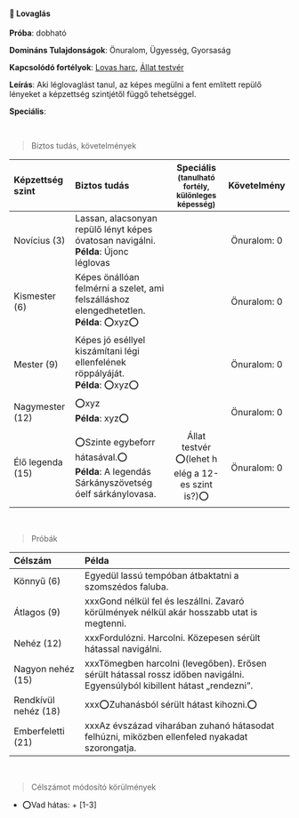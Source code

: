#### 🔵 Lovaglás

**Próba**: dobható

**Domináns Tulajdonságok**: Önuralom, Ügyesség, Gyorsaság

**Kapcsolódó fortélyok**: [Lovas harc](../fortelyok.harci/lovas_harc.md), [Állat testvér](../032_02_bonusz_hatterek.md#-%C3%A1llat-testv%C3%A9r-1)

**Leírás**:  Aki léglovaglást tanul, az képes megülni a fent említett repülő lényeket a képzettség szintjétől függő tehetséggel.

**Speciális**: 

<br />

> Biztos tudás, követelmények

| Képzettség szint | Biztos tudás  | Speciális <br /> <sub>(tanulható fortély, különleges  képesség)</sub> | Követelmény |
| :----- | :----- | :-----: | :-----: |
| Novícius (3)     | Lassan, alacsonyan repülő lényt képes óvatosan navigálni.<br />**Példa**: Újonc léglovas |  | Önuralom:&nbsp;0 |
| Kismester (6)    | Képes önállóan felmérni a szelet, ami felszálláshoz elengedhetetlen.<br />**Példa**: ⭕xyz⭕ |  | Önuralom:&nbsp;0 |
| Mester (9)       | Képes jó eséllyel kiszámítani légi ellenfelének röppályáját.<br />**Példa**: ⭕xyz⭕ |  | Önuralom:&nbsp;0 |
| Nagymester (12)  | ⭕xyz <br /> **Példa**: xyz⭕ |  | Önuralom:&nbsp;0 |
| Élő legenda (15) | ⭕Szinte egybeforr hátasával.⭕<br />**Példa**: A legendás Sárkányszövetség óelf sárkánylovasa. | Állat testvér<br />⭕(lehet h elég a 12-es szint is?)⭕ | Önuralom:&nbsp;0 |

<br />

> Próbák

| Célszám | Példa  |
| :----------- | :----------- |
| Könnyű       (6)  | Egyedül lassú tempóban átbaktatni a szomszédos faluba. |
| Átlagos      (9)  |     xxxGond nélkül fel és leszállni. Zavaró körülmények nélkül akár hosszabb utat is megtenni. |
| Nehéz        (12) |     xxxFordulózni. Harcolni. Közepesen sérült hátassal navigálni. |
| Nagyon nehéz (15) |     xxxTömegben harcolni (levegőben). Erősen sérült hátassal rossz időben navigálni. Egyensúlyból kibillent hátast „rendezni”. |
| Rendkívül nehéz (18) |  xxx⭕Zuhanásból sérült hátast kihozni.⭕ |
| Emberfeletti (21) |     xxxAz évszázad viharában zuhanó hátasodat felhúzni, miközben ellenfeled nyakadat szorongatja. |

<br />

> Célszámot módosító körülmények

- ⭕Vad hátas: + [1-3]
